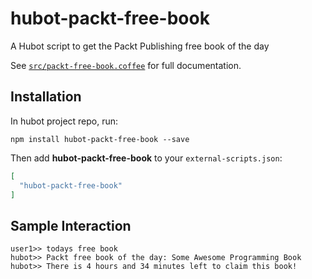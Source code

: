 # hubot-packt-free-book

A Hubot script to get the Packt Publishing free book of the day

See [`src/packt-free-book.coffee`](src/packt-free-book.coffee) for full documentation.

## Installation

In hubot project repo, run:

`npm install hubot-packt-free-book --save`

Then add **hubot-packt-free-book** to your `external-scripts.json`:

```json
[
  "hubot-packt-free-book"
]
```

## Sample Interaction

```
user1>> todays free book
hubot>> Packt free book of the day: Some Awesome Programming Book
hubot>> There is 4 hours and 34 minutes left to claim this book!
```
